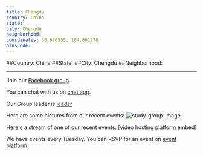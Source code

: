 ```yaml
---
title: Chengdu
country: China
state: 
city: Chengdu
neighborhood: 
coordinates: 30.676555, 104.061278
plusCode:
---
```


##Country: China
##State: 
##City: Chengdu
##Neighborhood: 
*****
Join our [Facebook group](https://www.facebook.com/groups/free.code.camp.chengdu).

You can chat with us on [chat app]().

Our Group leader is [leader]()

Here are some pictures from our recent events:
![study-group-image]()

Here's a stream of one of our recent events:
[video hosting platform embed]

We have events every Tuesday. You can RSVP for an event on [event platform]().
